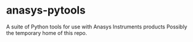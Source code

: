 # anasys-pytools
A suite of Python tools for use with Anasys Instruments products
Possibly the temporary home of this repo.
